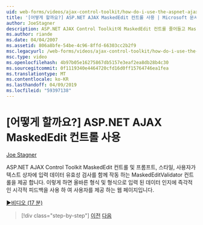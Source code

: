 ```yaml
---
uid: web-forms/videos/ajax-control-toolkit/how-do-i-use-the-aspnet-ajax-maskededit-controls
title: '[어떻게 할까요?] ASP.NET AJAX MaskedEdit 컨트롤 사용 | Microsoft 문서'
author: JoeStagner
description: ASP.NET AJAX Control Toolkit에 MaskedEdit 컨트롤 줄어들고 MaskedEditValidator 컨트롤 함께 작동 하는 프롬프트, 스타일 및 d의 유효성을 검사 하는 중...
ms.author: riande
ms.date: 04/04/2007
ms.assetid: 806a8bfe-54be-4c96-8ffd-66303cc2b2f9
msc.legacyurl: /web-forms/videos/ajax-control-toolkit/how-do-i-use-the-aspnet-ajax-maskededit-controls
msc.type: video
ms.openlocfilehash: 4b97b05e16275867db5157e3eaf2ea8db28b4c30
ms.sourcegitcommit: 0f1119340e4464720cfd16d0ff15764746ea1fea
ms.translationtype: MT
ms.contentlocale: ko-KR
ms.lasthandoff: 04/09/2019
ms.locfileid: "59397138"
---
```

# <a name="how-do-i-use-the-aspnet-ajax-maskededit-controls"></a>[어떻게 할까요?] ASP.NET AJAX MaskedEdit 컨트롤 사용

[Joe Stagner](https://github.com/JoeStagner)

ASP.NET AJAX Control Toolkit MaskedEdit 컨트롤 및 프롬프트, 스타일, 사용자가 텍스트 상자에 입력 데이터 유효성 검사를 함께 작동 하는 MaskedEditValidator 컨트롤을 제공 합니다. 이렇게 하면 올바른 형식 및 형식으로 입력 된 데이터 인지에 즉각적인 시각적 피드백을 사용 하 여 사용자를 제공 하는 웹 페이지입니다.

[&#9654;비디오 (17 분)](https://channel9.msdn.com/Blogs/ASP-NET-Site-Videos/how-do-i-use-the-aspnet-ajax-maskededit-controls)

> [!div class="step-by-step"]
> [이전](how-do-i-use-the-aspnet-ajax-dropdown-control.md)
> [다음](how-do-i-use-the-aspnet-ajax-mutuallyexclusive-checkbox-extender.md)
